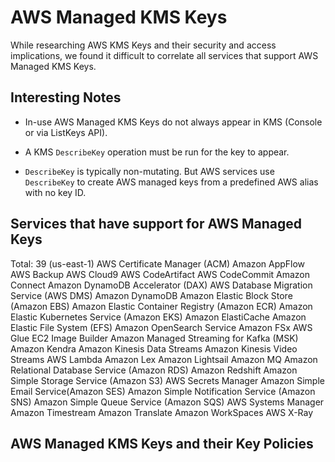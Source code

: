 # AWS Managed KMS Keys

While researching AWS KMS Keys and their security and access implications, we found it difficult to correlate all services that support AWS Managed KMS Keys.

## Interesting Notes

* In-use AWS Managed KMS Keys do not always appear in KMS (Console or via ListKeys API).
  
* A KMS `DescribeKey` operation must be run for the key to appear.

* `DescribeKey` is typically non-mutating.  But AWS services use `DescribeKey` to create AWS managed keys from a predefined AWS alias with no key ID.

## Services that have support for AWS Managed Keys

Total: 39 (us-east-1)
AWS Certificate Manager (ACM)
Amazon AppFlow
AWS Backup
AWS Cloud9
AWS CodeArtifact
AWS CodeCommit
Amazon Connect
Amazon DynamoDB Accelerator (DAX)
AWS Database Migration Service (AWS DMS)
Amazon DynamoDB
Amazon Elastic Block Store (Amazon EBS)
Amazon Elastic Container Registry (Amazon ECR)
Amazon Elastic Kubernetes Service (Amazon EKS)
Amazon ElastiCache
Amazon Elastic File System (EFS)
Amazon OpenSearch Service
Amazon FSx
AWS Glue
EC2 Image Builder
Amazon Managed Streaming for Kafka (MSK)
Amazon Kendra
Amazon Kinesis Data Streams
Amazon Kinesis Video Streams
AWS Lambda
Amazon Lex
Amazon Lightsail
Amazon MQ
Amazon Relational Database Service (Amazon RDS)
Amazon Redshift
Amazon Simple Storage Service (Amazon S3)
AWS Secrets Manager
Amazon Simple Email Service(Amazon SES)
Amazon Simple Notification Service (Amazon SNS)
Amazon Simple Queue Service (Amazon SQS)
AWS Systems Manager
Amazon Timestream
Amazon Translate
Amazon WorkSpaces
AWS X-Ray

## AWS Managed KMS Keys and their Key Policies
